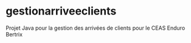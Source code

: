 # gestionarriveeclients
Projet Java pour la gestion des arrivées de clients pour le CEAS Enduro Bertrix
